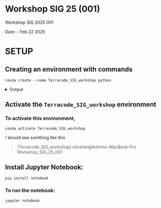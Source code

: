 # Workshop SIG 25 (001)
Workshop SIG 2025 001

Date: - Feb 22 2025

# SETUP

## Creating an environment with commands

`conda create --name Terracode_SIG_workshop python`

<details> <summary>Output</summary>
Retrieving notices: ...working... done
Channels:
 - defaults
Platform: osx-arm64
Collecting package metadata (repodata.json): done
Solving environment: done

## Package Plan ##

  environment location: /Users/nileshkr/anaconda3/envs/Terracode_SIG_workshop

  added / updated specs:
    - python


The following packages will be downloaded:

    package                    |            build
    ---------------------------|-----------------
    libmpdec-4.0.0             |       h80987f9_0          69 KB
    pip-25.0                   |  py313hca03da5_0         2.5 MB
    python-3.13.2              |h4862095_100_cp313        13.8 MB
    python_abi-3.13            |          0_cp313           7 KB
    setuptools-75.8.0          |  py313hca03da5_0         2.2 MB
    wheel-0.45.1               |  py313hca03da5_0         145 KB
    xz-5.6.4                   |       h80987f9_1         289 KB
    ------------------------------------------------------------
                                           Total:        19.0 MB

The following NEW packages will be INSTALLED:

  bzip2              pkgs/main/osx-arm64::bzip2-1.0.8-h80987f9_6 
  ca-certificates    pkgs/main/osx-arm64::ca-certificates-2024.12.31-hca03da5_0 
  expat              pkgs/main/osx-arm64::expat-2.6.4-h313beb8_0 
  libcxx             pkgs/main/osx-arm64::libcxx-14.0.6-h848a8c0_0 
  libffi             pkgs/main/osx-arm64::libffi-3.4.4-hca03da5_1 
  libmpdec           pkgs/main/osx-arm64::libmpdec-4.0.0-h80987f9_0 
  ncurses            pkgs/main/osx-arm64::ncurses-6.4-h313beb8_0 
  openssl            pkgs/main/osx-arm64::openssl-3.0.15-h80987f9_0 
  pip                pkgs/main/osx-arm64::pip-25.0-py313hca03da5_0 
  python             pkgs/main/osx-arm64::python-3.13.2-h4862095_100_cp313 
  python_abi         pkgs/main/osx-arm64::python_abi-3.13-0_cp313 
  readline           pkgs/main/osx-arm64::readline-8.2-h1a28f6b_0 
  setuptools         pkgs/main/osx-arm64::setuptools-75.8.0-py313hca03da5_0 
  sqlite             pkgs/main/osx-arm64::sqlite-3.45.3-h80987f9_0 
  tk                 pkgs/main/osx-arm64::tk-8.6.14-h6ba3021_0 
  tzdata             pkgs/main/noarch::tzdata-2025a-h04d1e81_0 
  wheel              pkgs/main/osx-arm64::wheel-0.45.1-py313hca03da5_0 
  xz                 pkgs/main/osx-arm64::xz-5.6.4-h80987f9_1 
  zlib               pkgs/main/osx-arm64::zlib-1.2.13-h18a0788_1 


Proceed ([y]/n)? y


Downloading and Extracting Packages:
                                                                                
Preparing transaction: done                                                     
Verifying transaction: done                                                     
Executing transaction: done                                                     
#                                                                               
# To activate this environment, use                                             
#                                                                               
#     $ conda activate Terracode_SIG_workshop
#
# To deactivate an active environment, use
#
#     $ conda deactivate
</details>

## Activate the `Terracode_SIG_workshop` environment
### To activate this environment, 

`conda activate Terracode_SIG_workshop`

! should see somthing like this
> (Terracode_SIG_workshop) nileshkr@Admins-MacBook-Pro Workshop_SIG_25_001


## Install Jupyter Notebook:

`pip install notebook`

### To run the notebook:

`jupyter notebook`
